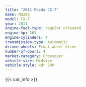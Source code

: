```yaml
---
title: "2011 Mazda CX-7"
make: Mazda
model: CX-7
year: 2011
engine-fuel-type: regular unleaded
engine-hp: 161
engine-cylinders: 4
transmission-type: Automatic
driven-wheels: Front wheel drive
number-of-doors: 4
market-category: Crossover
vehicle-size: Midsize
vehicle-style: 4dr SUV
---
```


{{< car_info >}}
